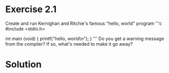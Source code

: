 # Exercise 2.1

Create and run Kernighan and Ritchie's famous "hello, world" program
'''c
#include <stdio.h>

int main (void)
{
  printf("hello, world\n");
}
'''
Do you get a warning message from the compiler? If so, what's needed to make it go away?

# Solution
